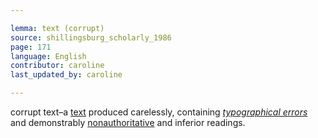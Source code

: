 ```yaml
---

lemma: text (corrupt)
source: shillingsburg_scholarly_1986
page: 171
language: English
contributor: caroline
last_updated_by: caroline

---
```


corrupt text–a [text](text.html) produced carelessly, containing _[typographical errors](errorTypographical.html)_ and demonstrably [nonauthoritative](authoritative.html) and inferior readings.
